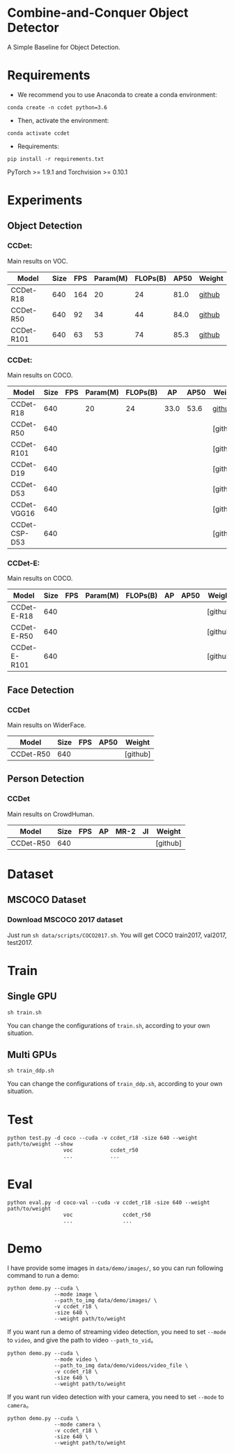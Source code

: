 # Combine-and-Conquer Object Detector
A Simple Baseline for Object Detection.

# Requirements
- We recommend you to use Anaconda to create a conda environment:
```Shell
conda create -n ccdet python=3.6
```

- Then, activate the environment:
```Shell
conda activate ccdet
```

- Requirements:
```Shell
pip install -r requirements.txt 
```
PyTorch >= 1.9.1 and Torchvision >= 0.10.1


# Experiments
## Object Detection
### CCDet:
Main results on VOC.

|  Model      | Size | FPS | Param(M) | FLOPs(B) | AP50 |  Weight  |
|-------------|------|-----|----------|----------|------|----------|
| CCDet-R18   | 640  | 164 |  20      |  24      | 81.0 | [github](https://github.com/yjh0410/FreeDet/releases/download/ccdet_weights/ccdet_r18_81.0.pth) |
| CCDet-R50   | 640  | 92  |  34      |  44      | 84.0 | [github](https://github.com/yjh0410/FreeDet/releases/download/ccdet_weights/ccdet_r50_84.0.pth) |
| CCDet-R101  | 640  | 63  |  53      |  74      | 85.3 | [github](https://github.com/yjh0410/FreeDet/releases/download/ccdet_weights/ccdet_r101_85.3.pth) |

### CCDet:
Main results on COCO.

|  Model        | Size | FPS | Param(M) | FLOPs(B) |  AP  | AP50 |  Weight  |
|---------------|------|-----|----------|----------|------|------|----------|
| CCDet-R18     | 640  |     |   20     |     24   | 33.0 | 53.6 | [github](https://github.com/yjh0410/FreeDet/releases/download/ccdet_weights/ccdet_r18_33.0_53.6.pth) |
| CCDet-R50     | 640  |     |          |          |      |      | [github] |
| CCDet-R101    | 640  |     |          |          |      |      | [github] |
| CCDet-D19     | 640  |     |          |          |      |      | [github] |
| CCDet-D53     | 640  |     |          |          |      |      | [github] |
| CCDet-VGG16   | 640  |     |          |          |      |      | [github] |
| CCDet-CSP-D53 | 640  |     |          |          |      |      | [github] |

### CCDet-E:
Main results on COCO.

|  Model       | Size | FPS | Param(M) | FLOPs(B) |  AP  | AP50 |  Weight  |
|--------------|------|-----|----------|----------|------|------|----------|
| CCDet-E-R18  | 640  |     |          |          |      |      | [github] |
| CCDet-E-R50  | 640  |     |          |          |      |      | [github] |
| CCDet-E-R101 | 640  |     |          |          |      |      | [github] |

## Face Detection
### CCDet
Main results on WiderFace.

|  Model      | Size | FPS | AP50 |  Weight  |
|-------------|------|-----|------|----------|
| CCDet-R50   | 640  |     |      | [github] |

## Person Detection
### CCDet
Main results on CrowdHuman.

|  Model      | Size | FPS | AP   | MR-2 | JI   |  Weight  |
|-------------|------|-----|------|------|------|----------|
| CCDet-R50   | 640  |     |      |      |      | [github] |


# Dataset
## MSCOCO Dataset
### Download MSCOCO 2017 dataset
Just run ```sh data/scripts/COCO2017.sh```. You will get COCO train2017, val2017, test2017.


# Train
## Single GPU
```Shell
sh train.sh
```

You can change the configurations of `train.sh`, according to your own situation.

## Multi GPUs
```Shell
sh train_ddp.sh
```

You can change the configurations of `train_ddp.sh`, according to your own situation.


# Test
```Shell
python test.py -d coco --cuda -v ccdet_r18 -size 640 --weight path/to/weight --show
                  voc            ccdet_r50
                  ...            ...
```


# Eval
```Shell
python eval.py -d coco-val --cuda -v ccdet_r18 -size 640 --weight path/to/weight
                  voc                ccdet_r50
                  ...                ...
```


# Demo
I have provide some images in `data/demo/images/`, 
so you can run following command to run a demo:

```Shell
python demo.py --cuda \
               --mode image \
               --path_to_img data/demo/images/ \
               -v ccdet_r18 \
               -size 640 \
               --weight path/to/weight
```

If you want run a demo of streaming video detection, 
you need to set `--mode` to `video`, and give the path to video `--path_to_vid`。

```Shell
python demo.py --cuda \
               --mode video \
               --path_to_img data/demo/videos/video_file \
               -v ccdet_r18 \
               -size 640 \
               --weight path/to/weight
```

If you want run video detection with your camera, 
you need to set `--mode` to `camera`。

```Shell
python demo.py --cuda \
               --mode camera \
               -v ccdet_r18 \
               -size 640 \
               --weight path/to/weight
```
